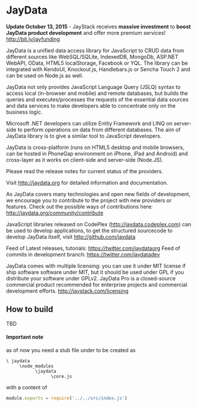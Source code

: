 JayData
=======

**Update October 13, 2015** - JayStack receives **massive investment** to **boost JayData product development** and offer more premium services! http://bit.ly/jayfunding

JayData is a unified data access library for JavaScript to CRUD data from different sources like WebSQL/SQLite,
IndexedDB, MongoDb, ASP.NET WebAPI, OData, HTML5 localStorage, Facebook or YQL.
The library can be integrated with KendoUI, Knockout.js, Handlebars.js or Sencha Touch 2 and can be used on
Node.js as well.

JayData not only provides JavaScript Language Query (JSLQ) syntax to access local (in-browser and mobile)
and remote databases, but builds the queries and executes/processes the requests of the essential data
sources and data services to make developers able to concentrate only on the business logic.

Microsoft .NET developers can utilize Entity Framework and LINQ on server-side to perform operations on
data from different databases. The aim of JayData library is to give a similar tool to JavaScript developers.

JayData is cross-platform (runs on HTML5 desktop and mobile browsers, can be hosted in PhoneGap environment
on iPhone, iPad and Android) and cross-layer as it works on client-side and server-side (Node.JS).

Please read the release notes for current status of the providers.

Visit http://jaydata.org for detailed information and documentation.

As JayData covers many technologies and open new fields of development, we encourage you to contribute to
the project with new providers or features.
Check out the possible ways of contributions here: http://jaydata.org/community/contribute

JavaScript libraries released on CodePlex (http://jaydata.codeplex.com) can be used to develop applications, to get
the structured sourcecode to develop JayData itself, visit http://github.com/jaydata

Feed of Latest releases, tutorials: https://twitter.com/jaydataorg
Feed of commits in development branch: https://twitter.com/jaydatadev

JayData comes with multiple licensing: you can use it under MIT license if ship software software under MIT,
but it should be used under GPL if you distribute your software under GPLv2. JayData Pro is a closed-source
commercial product recommended for enterprise projects and commercial development efforts.
http://jaystack.com/licensing

## How to build

TBD

#### Important note
as of now you need a stub file under to be created as
```
\ jaydata
     \node_modules
	       \jaydata
		         \core.js
```

with a content of
```javascript
module.exports = require('../../src/index.js')
```